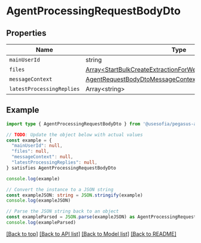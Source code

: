 
# AgentProcessingRequestBodyDto


## Properties

Name | Type
------------ | -------------
`mainUserId` | string
`files` | [Array&lt;StartBulkCreateExtractionForWebAppRequestBodyDtoFile&gt;](StartBulkCreateExtractionForWebAppRequestBodyDtoFile.md)
`messageContext` | [AgentRequestBodyDtoMessageContext](AgentRequestBodyDtoMessageContext.md)
`latestProcessingReplies` | Array&lt;string&gt;

## Example

```typescript
import type { AgentProcessingRequestBodyDto } from '@usesofia/pegasus-ai-api-sdk'

// TODO: Update the object below with actual values
const example = {
  "mainUserId": null,
  "files": null,
  "messageContext": null,
  "latestProcessingReplies": null,
} satisfies AgentProcessingRequestBodyDto

console.log(example)

// Convert the instance to a JSON string
const exampleJSON: string = JSON.stringify(example)
console.log(exampleJSON)

// Parse the JSON string back to an object
const exampleParsed = JSON.parse(exampleJSON) as AgentProcessingRequestBodyDto
console.log(exampleParsed)
```

[[Back to top]](#) [[Back to API list]](../README.md#api-endpoints) [[Back to Model list]](../README.md#models) [[Back to README]](../README.md)


